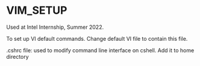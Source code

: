 # VIM_SETUP
Used at Intel Internship, Summer 2022.

To set up VI default commands.
Change default VI file to contain this file.


.cshrc file: used to modify command line interface on cshell.
Add it to home directory
